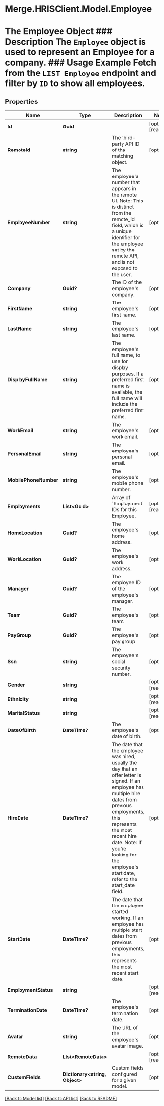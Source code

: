 # Merge.HRISClient.Model.Employee
# The Employee Object ### Description The `Employee` object is used to represent an Employee for a company.  ### Usage Example Fetch from the `LIST Employee` endpoint and filter by `ID` to show all employees.

## Properties

Name | Type | Description | Notes
------------ | ------------- | ------------- | -------------
**Id** | **Guid** |  | [optional] [readonly] 
**RemoteId** | **string** | The third-party API ID of the matching object. | [optional] 
**EmployeeNumber** | **string** | The employee&#39;s number that appears in the remote UI. Note: This is distinct from the remote_id field, which is a unique identifier for the employee set by the remote API, and is not exposed to the user. | [optional] 
**Company** | **Guid?** | The ID of the employee&#39;s company. | [optional] 
**FirstName** | **string** | The employee&#39;s first name. | [optional] 
**LastName** | **string** | The employee&#39;s last name. | [optional] 
**DisplayFullName** | **string** | The employee&#39;s full name, to use for display purposes. If a preferred first name is available, the full name will include the preferred first name. | [optional] 
**WorkEmail** | **string** | The employee&#39;s work email. | [optional] 
**PersonalEmail** | **string** | The employee&#39;s personal email. | [optional] 
**MobilePhoneNumber** | **string** | The employee&#39;s mobile phone number. | [optional] 
**Employments** | **List&lt;Guid&gt;** | Array of &#x60;Employment&#x60; IDs for this Employee. | [optional] [readonly] 
**HomeLocation** | **Guid?** | The employee&#39;s home address. | [optional] 
**WorkLocation** | **Guid?** | The employee&#39;s work address. | [optional] 
**Manager** | **Guid?** | The employee ID of the employee&#39;s manager. | [optional] 
**Team** | **Guid?** | The employee&#39;s team. | [optional] 
**PayGroup** | **Guid?** | The employee&#39;s pay group | [optional] 
**Ssn** | **string** | The employee&#39;s social security number. | [optional] 
**Gender** | **string** |  | [optional] [readonly] 
**Ethnicity** | **string** |  | [optional] [readonly] 
**MaritalStatus** | **string** |  | [optional] [readonly] 
**DateOfBirth** | **DateTime?** | The employee&#39;s date of birth. | [optional] 
**HireDate** | **DateTime?** | The date that the employee was hired, usually the day that an offer letter is signed. If an employee has multiple hire dates from previous employments, this represents the most recent hire date. Note: If you&#39;re looking for the employee&#39;s start date, refer to the start_date field. | [optional] 
**StartDate** | **DateTime?** | The date that the employee started working. If an employee has multiple start dates from previous employments, this represents the most recent start date. | [optional] 
**EmploymentStatus** | **string** |  | [optional] [readonly] 
**TerminationDate** | **DateTime?** | The employee&#39;s termination date. | [optional] 
**Avatar** | **string** | The URL of the employee&#39;s avatar image. | [optional] 
**RemoteData** | [**List&lt;RemoteData&gt;**](RemoteData.md) |  | [optional] [readonly] 
**CustomFields** | **Dictionary&lt;string, Object&gt;** | Custom fields configured for a given model. | [optional] 

[[Back to Model list]](../README.md#documentation-for-models) [[Back to API list]](../README.md#documentation-for-api-endpoints) [[Back to README]](../README.md)

